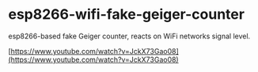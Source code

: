 # esp8266-wifi-fake-geiger-counter
esp8266-based fake Geiger counter, reacts on WiFi networks signal level.


[https://www.youtube.com/watch?v=JckX73Gao08](https://www.youtube.com/watch?v=JckX73Gao08)

